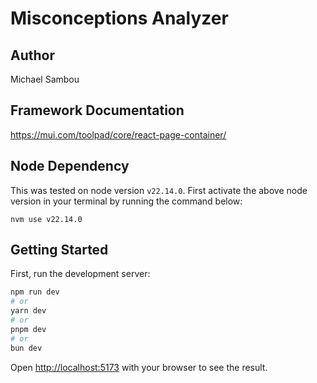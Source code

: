 # Misconceptions Analyzer

## Author
Michael Sambou


## Framework Documentation
https://mui.com/toolpad/core/react-page-container/

## Node Dependency
This was tested on node version `v22.14.0`.
First activate the above node version in your terminal by running the command below:

    nvm use v22.14.0


## Getting Started

First, run the development server:

```bash
npm run dev
# or
yarn dev
# or
pnpm dev
# or
bun dev
```

Open [http://localhost:5173](http://localhost:5173) with your browser to see the result.


